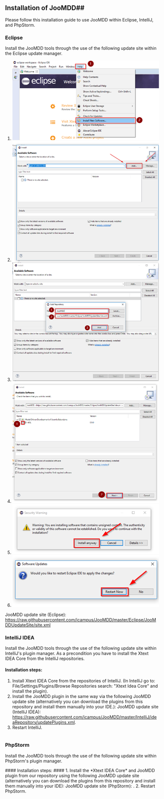 ## Installation of JooMDD##
Please follow this installation guide to use JooMDD within Eclipse, IntelliJ, and PhpStorm. 

### Eclipse ###
Install the JooMDD tools through the use of the following update site within the Eclipse update manager.

1. <img src="img/eclipse_install_joomdd_tools_menu.png" alt="Eclipse install new Software item">

2. <img src="img/eclipse_install_menu.PNG" alt="Eclipse software install menu">

3. <img src="img/eclipse_add_repository_url.PNG" alt="Eclipse add repository">

4. <img src="img/eclipse_install_joomdd_software.PNG" alt="Eclipse select MDD of Joomla Extension">

5. <img src="img/eclipse_install_repository_warning.PNG" alt="Eclipse warning while installing JooMDD">

6. <img src="img/eclipse_prompt_restart_eclipse.PNG" alt="Eclipse restart after installation">



<img src="img/ph" alt="" height="300" style="max-width:100%;float:right;">

JooMDD update site (Eclipse): <https://raw.githubusercontent.com/icampus/JooMDD/master/Eclipse/JooMDDUpdateSite/site.xml>

### IntelliJ IDEA ###
Install the JooMDD tools through the use of the following update site within IntelliJ's plugin manager. As a precondition you have to install
the Xtext IDEA Core from the IntelliJ repositories.

<img src="img/ph" alt="" height="300" style="max-width:100%;float:right;">

#### Installation steps: ####
1. Install Xtext IDEA Core from the repositories of IntelliJ. (In IntelliJ go to: File/Settings/Plugins/Browse Repositories search: "Xtext 
Idea Core" and install the plugin).
2. Install the JooMDD plugin in the same way via the following JooMDD update site (alternatively you can download the plugins from this 
repository and install them manually into your IDE.):
JooMDD update site (IntelliJ IDEA): <https://raw.githubusercontent.com/icampus/JooMDD/master/IntelliJ/ideaRepository/updatePlugins.xml>.
3. Restart IntelliJ.
<br/><br/>

### PhpStorm ###
Install the JooMDD tools through the use of the following update site within PhpStorm's plugin manager. 

<img src="img/ph" alt="" height="300" style="max-width:100%;float:right;">
#### Installation steps: ####
1. Install the *Xtext IDEA Core* and JooMDD plugin from our repository using the following JooMDD update site (alternatively you can download the plugins from this repository and install them manually into your IDE):
JooMDD update site (PhpStorm): <https://raw.githubusercontent.com/icampus/JooMDD/master/PhpStorm/ideaRepository/updatePlugins.xml>.
2. Restart PhpStorm.